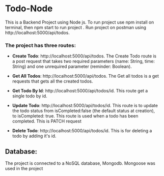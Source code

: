 # Todo-Node
This is a Backend Project using Node js. 
To run project use npm install on terminal, then npm start to run project . 
Run project on postman using http://localhost:5000/api/todos.

### The project has three routes:
- **Create Todo**: http://localhost:5000/api/todos.
The Create Todo route is a post request that takes two required parameters (name: String, time: String) and one unrequired parameter (reminder: Boolean).

- **Get All Todos**: http://localhost:5000/api/todos. The Get all todos is a get requests that gets all the created todos.

- **Get Todo By Id**: http://localhost:5000/api/todos/id. This route get a single todo by id.

- **Update Todo**: http://localhost:5000/api/todos/id. This route is to update the todo status from isCompleted:false (the default status at creation), to isCompleted: true. This route is used when a todo has been completed. This is  PATCH request

- **Delete Todo**: http://localhost:5000/api/todos/id. This is for deleting a todo by adding it's id.

## Database: 
The project is connected to a NoSQL database, Mongodb. Mongoose was used in the project
